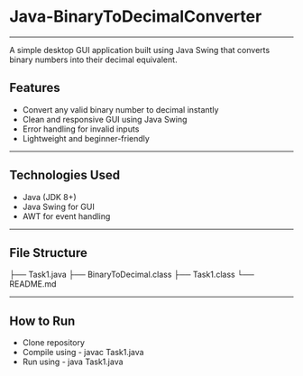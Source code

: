 # Java-BinaryToDecimalConverter
---
A simple desktop GUI application built using Java Swing that converts binary numbers into their decimal equivalent.

## Features

- Convert any valid binary number to decimal instantly
- Clean and responsive GUI using Java Swing
- Error handling for invalid inputs
- Lightweight and beginner-friendly

---

## Technologies Used

- Java (JDK 8+)
- Java Swing for GUI
- AWT for event handling

---

## File Structure
├── Task1.java 
├── BinaryToDecimal.class
├── Task1.class
└── README.md

---

## How to Run

- Clone repository 
- Compile using - javac Task1.java
- Run using - java Task1.java
